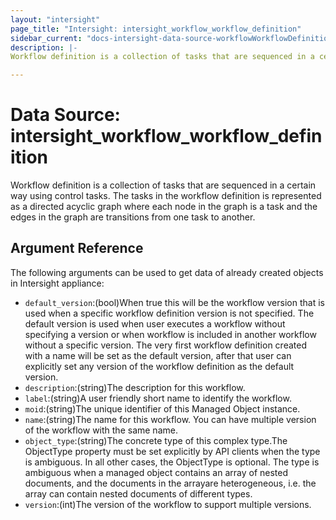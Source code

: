 ```yaml
---
layout: "intersight"
page_title: "Intersight: intersight_workflow_workflow_definition"
sidebar_current: "docs-intersight-data-source-workflowWorkflowDefinition"
description: |-
Workflow definition is a collection of tasks that are sequenced in a certain way using control tasks. The tasks in the workflow definition is represented as a directed acyclic graph where each node in the graph is a task and the edges in the graph are transitions from one task to another.

---
```


# Data Source: intersight_workflow_workflow_definition
Workflow definition is a collection of tasks that are sequenced in a certain way using control tasks. The tasks in the workflow definition is represented as a directed acyclic graph where each node in the graph is a task and the edges in the graph are transitions from one task to another.

## Argument Reference
The following arguments can be used to get data of already created objects in Intersight appliance:
* `default_version`:(bool)When true this will be the workflow version that is used when a specific workflow definition version is not specified. The default version is used when user executes a workflow without specifying a version or when workflow is included in another workflow without a specific version. The very first workflow definition created with a name will be set as the default version, after that user can explicitly set any version of the workflow definition as the default version.
* `description`:(string)The description for this workflow.
* `label`:(string)A user friendly short name to identify the workflow.
* `moid`:(string)The unique identifier of this Managed Object instance.
* `name`:(string)The name for this workflow. You can have multiple version of the workflow with the same name.
* `object_type`:(string)The concrete type of this complex type.The ObjectType property must be set explicitly by API clients when the type is ambiguous. In all other cases, the ObjectType is optional. The type is ambiguous when a managed object contains an array of nested documents, and the documents in the arrayare heterogeneous, i.e. the array can contain nested documents of different types.
* `version`:(int)The version of the workflow to support multiple versions.
